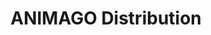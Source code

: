 ---
title: "ANIMAGO Distribution"
url: /sainte-anne-de-la-perade/animago-distribution/
shop: Allgemein
---